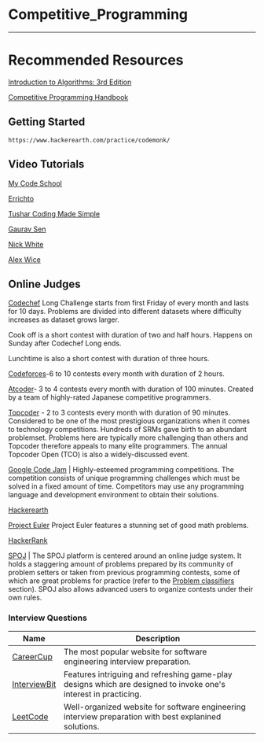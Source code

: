 Competitive_Programming
===================

- - - - 
# Recommended Resources #

  [Introduction to Algorithms: 3rd Edition](https://drive.google.com/file/d/1v7LE_C5JRj1iSYfA3tQ8x4hKYY7kut9c/view?usp=sharing "Introduction To Algorithm")

  [Competitive Programming Handbook](https://drive.google.com/file/d/1ZXkZpD4wor3UFezNjCYffuzvrU6awF83/view?usp=sharing "Competitive Programming Handbook")


   
    
## Getting Started ##

    https://www.hackerearth.com/practice/codemonk/

## Video Tutorials ##
  
  [My Code School]( https://www.youtube.com/user/mycodeschool "My Code School")

  [Errichto]( https://www.youtube.com/channel/UCBr_Fu6q9iHYQCh13jmpbrg "Errichto")

  [Tushar Coding Made Simple]( https://www.youtube.com/user/tusharroy2525 "Tushar Coding Made Simple")

  [Gaurav Sen]( https://www.youtube.com/channel/UCRPMAqdtSgd0Ipeef7iFsKw "Gaurav Sen")

  [Nick White]( https://www.youtube.com/channel/UC1fLEeYICmo3O9cUsqIi7HA "Nick White")

  [Alex Wice]( https://www.twitch.tv/alexwice "Alex Wice")
  
  
## Online Judges ##

  [Codechef]( https://www.codechef.com/ "Codechef")
  Long Challenge starts from first Friday of every month and lasts for 10 days. 
  Problems are divided into different datasets where difficulty increases as dataset grows larger.
       
   Cook off is a short contest with duration of two and half hours. Happens on Sunday after Codechef Long ends.

   Lunchtime is also a short contest with       duration of three hours.
  
   [Codeforces]( https://codeforces.com/ "Codeforces")-6 to 10 contests every month with duration of 2 hours.

  [Atcoder]( https://atcoder.jp/ "Atcoder")- 3 to 4 contests every month with duration of 100 minutes. Created by a team of highly-rated Japanese competitive programmers.

  [Topcoder](https://www.topcoder.com/) - 2 to 3 contests every month with duration of 90 minutes. Considered to be one of the most prestigious organizations when it comes to technology competitions. Hundreds of SRMs gave birth to an abundant problemset. Problems here are typically more challenging than others and Topcoder therefore appeals to many elite programmers. The annual Topcoder Open (TCO) is also a widely-discussed event.

[Google Code Jam](https://code.google.com/codejam/) | Highly-esteemed programming competitions. The competition consists of unique programming challenges which must be solved in a fixed amount of time. Competitors may use any programming language and development environment to obtain their solutions. 


[Hackerearth](https://www.hackerearth.com/)

[Project Euler](https://projecteuler.net/) Project Euler features a stunning set of good math problems.

[HackerRank](https://www.hackerrank.com)


[SPOJ](https://www.spoj.com/) | The SPOJ platform is centered around an online judge system. It holds a staggering amount of problems prepared by its community of problem setters or taken from previous programming contests, some of which are great problems for practice (refer to the [Problem classifiers](#problem-classifiers) section). SPOJ also allows advanced users to organize contests under their own rules.



### Interview Questions
| Name | Description |
| --- | --- |
| [CareerCup](https://www.careercup.com) | The most popular website for software engineering interview preparation. | 
| [InterviewBit](https://www.interviewbit.com) | Features intriguing and refreshing game-play designs which are designed to invoke one's interest in practicing. |
| [LeetCode](https://leetcode.com) | Well-organized website for software engineering interview preparation with best explanined solutions.  |


